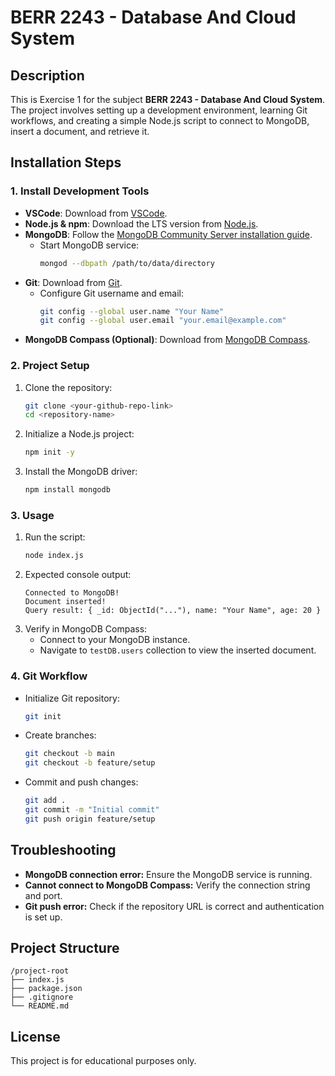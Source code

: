 # BERR 2243 - Database And Cloud System

## Description
This is Exercise 1 for the subject **BERR 2243 - Database And Cloud System**. The project involves setting up a development environment, learning Git workflows, and creating a simple Node.js script to connect to MongoDB, insert a document, and retrieve it.

## Installation Steps

### 1. Install Development Tools
- **VSCode**: Download from [VSCode](https://code.visualstudio.com/).
- **Node.js & npm**: Download the LTS version from [Node.js](https://nodejs.org/).
- **MongoDB**: Follow the [MongoDB Community Server installation guide](https://www.mongodb.com/docs/manual/administration/install-community/).
  - Start MongoDB service:  
    ```sh
    mongod --dbpath /path/to/data/directory
    ```
- **Git**: Download from [Git](https://git-scm.com/).
  - Configure Git username and email:
    ```sh
    git config --global user.name "Your Name"
    git config --global user.email "your.email@example.com"
    ```
- **MongoDB Compass (Optional)**: Download from [MongoDB Compass](https://www.mongodb.com/products/compass).

### 2. Project Setup
1. Clone the repository:
   ```sh
   git clone <your-github-repo-link>
   cd <repository-name>
   ```
2. Initialize a Node.js project:
   ```sh
   npm init -y
   ```
3. Install the MongoDB driver:
   ```sh
   npm install mongodb
   ```

### 3. Usage
1. Run the script:
   ```sh
   node index.js
   ```
2. Expected console output:
   ```
   Connected to MongoDB!
   Document inserted!
   Query result: { _id: ObjectId("..."), name: "Your Name", age: 20 }
   ```
3. Verify in MongoDB Compass:
   - Connect to your MongoDB instance.
   - Navigate to `testDB.users` collection to view the inserted document.

### 4. Git Workflow
- Initialize Git repository:
  ```sh
  git init
  ```
- Create branches:
  ```sh
  git checkout -b main
  git checkout -b feature/setup
  ```
- Commit and push changes:
  ```sh
  git add .
  git commit -m "Initial commit"
  git push origin feature/setup
  ```

## Troubleshooting
- **MongoDB connection error:** Ensure the MongoDB service is running.
- **Cannot connect to MongoDB Compass:** Verify the connection string and port.
- **Git push error:** Check if the repository URL is correct and authentication is set up.

## Project Structure
```
/project-root
├── index.js
├── package.json
├── .gitignore
└── README.md
```

## License
This project is for educational purposes only.
